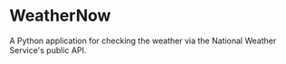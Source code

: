 # WeatherNow
A Python application for checking the weather via the National Weather Service's public API.
